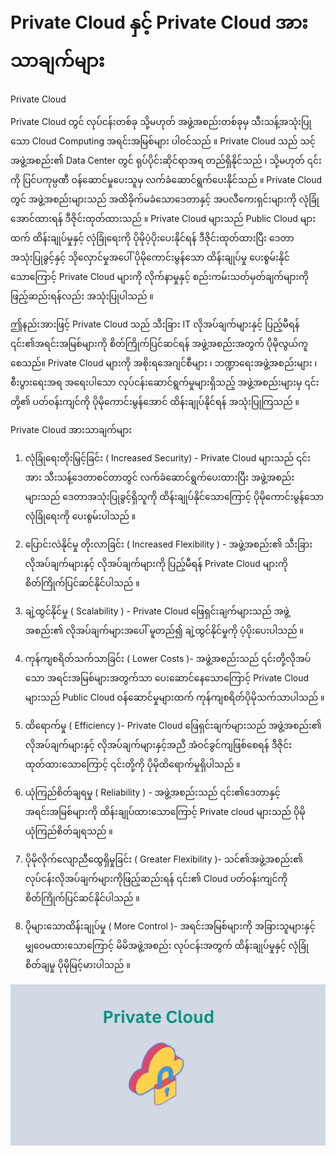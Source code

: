 # Private Cloud နှင့် Private Cloud အားသာချက်များ


Private Cloud 


Private Cloud တွင် လုပ်ငန်းတစ်ခု သို့မဟုတ် အဖွဲ့အစည်းတစ်ခုမှ သီးသန့်အသုံးပြုသော Cloud Computing အရင်းအမြစ်များ ပါဝင်သည် ။ Private Cloud သည် သင့်အဖွဲ့အစည်း၏ Data Center တွင် ရုပ်ပိုင်းဆိုင်ရာအရ တည်ရှိနိုင်သည် ၊ သို့မဟုတ် ၎င်းကို ပြင်ပကုမ္ပဏီ ဝန်ဆောင်မှုပေးသူမှ လက်ခံဆောင်ရွက်ပေးနိုင်သည် ။ Private Cloud တွင် အဖွဲ့အစည်းများသည် အထိခိုက်မခံသောဒေတာနှင့် အပလီကေးရှင်းများကို လုံခြုံအောင်ထားရန် ဒီဇိုင်းထုတ်ထားသည် ။ Private Cloud များသည် Public Cloud များထက် ထိန်းချုပ်မှုနှင့် လုံခြုံရေးကို ပိုမိုပံ့ပိုးပေးနိုင်ရန် ဒီဇိုင်းထုတ်ထားပြီး ဒေတာအသုံးပြုခွင့်နှင့် သိုလှောင်မှုအပေါ် ပိုမိုကောင်းမွန်သော ထိန်းချုပ်မှု ပေးစွမ်းနိုင်သောကြောင့် Private Cloud များကို လိုက်နာမှုနှင့် စည်းကမ်းသတ်မှတ်ချက်များကို ဖြည့်ဆည်းရန်လည်း အသုံးပြုပါသည် ။

ဤနည်းအားဖြင့် Private Cloud သည် သီးခြား IT လိုအပ်ချက်များနှင့် ပြည့်မီရန် ၎င်း၏အရင်းအမြစ်များကို စိတ်ကြိုက်ပြင်ဆင်ရန် အဖွဲ့အစည်းအတွက် ပိုမိုလွယ်ကူစေသည်။ Private Cloud များကို အစိုးရအေဂျင်စီများ ၊ ဘဏ္ဍာရေးအဖွဲ့အစည်းများ ၊ စီးပွားရေးအရ အရေးပါသော လုပ်ငန်းဆောင်ရွက်မှုများရှိသည့် အဖွဲ့အစည်းများမှ ၎င်းတို့၏ ပတ်ဝန်းကျင်ကို ပိုမိုကောင်းမွန်အောင် ထိန်းချုပ်နိုင်ရန် အသုံးပြုကြသည် ။

Private Cloud အားသာချက်များ

1. လုံခြုံရေးတိုးမြှင့်ခြင်း ( Increased Security) - Private Cloud များသည် ၎င်းအား သီးသန့်ဒေတာစင်တာတွင် လက်ခံဆောင်ရွက်ပေးထားပြီး အဖွဲ့အစည်းများသည် ဒေတာအသုံးပြုခွင့်ရှိသူကို ထိန်းချုပ်နိုင်သောကြောင့် ပိုမိုကောင်းမွန်သောလုံခြုံရေးကို ပေးစွမ်းပါသည် ။

2. ပြောင်းလဲနိုင်မှု တိုးလာခြင်း ( Increased Flexibility ) - အဖွဲ့အစည်း၏ သီးခြားလိုအပ်ချက်များနှင့် လိုအပ်ချက်များကို ပြည့်မီရန် Private Cloud များကို စိတ်ကြိုက်ပြင်ဆင်နိုင်ပါသည် ။

3. ချဲ့ထွင်နိုင်မှု ( Scalability ) - Private Cloud ဖြေရှင်းချက်များသည် အဖွဲ့အစည်း၏ လိုအပ်ချက်များအပေါ် မူတည်၍ ချဲ့ထွင်နိုင်မှုကို ပံ့ပိုးပေးပါသည် ။

4. ကုန်ကျစရိတ်သက်သာခြင်း ( Lower Costs )- အဖွဲ့အစည်းသည် ၎င်းတို့လိုအပ်သော အရင်းအမြစ်များအတွက်သာ ပေးဆောင်နေသောကြောင့် Private Cloud များသည် Public Cloud ဝန်ဆောင်မှုများထက် ကုန်ကျစရိတ်ပိုမိုသက်သာပါသည် ။

5. ထိရောက်မှု ( Efficiency )- Private Cloud ဖြေရှင်းချက်များသည် အဖွဲ့အစည်း၏ လိုအပ်ချက်များနှင့် လိုအပ်ချက်များနှင့်အညီ အံဝင်ခွင်ကျဖြစ်စေရန် ဒီဇိုင်းထုတ်ထားသောကြောင့် ၎င်းတို့ကို ပိုမိုထိရောက်မှုရှိပါသည် ။

6. ယုံကြည်စိတ်ချရမှု ( Reliability ) - အဖွဲ့အစည်းသည် ၎င်း၏ဒေတာနှင့် အရင်းအမြစ်များကို ထိန်းချုပ်ထားသောကြောင့် Private cloud များသည် ပိုမိုယုံကြည်စိတ်ချရသည် ။

7. ပိုမိုလိုက်လျောညီထွေရှိမှုခြင်း ( Greater Flexibility )- သင်၏အဖွဲ့အစည်း၏ လုပ်ငန်းလိုအပ်ချက်များကိုဖြည့်ဆည်းရန် ၎င်း၏ Cloud ပတ်ဝန်းကျင်ကို စိတ်ကြိုက်ပြင်ဆင်နိုင်ပါသည် ။

8. ပိုများသောထိန်းချုပ်မှု ( More Control )- အရင်းအမြစ်များကို အခြားသူများနှင့် မျှဝေမထားသောကြောင့် မိမိအဖွဲ့အစည်း လုပ်ငန်းအတွက် ထိန်းချုပ်မှုနှင့် လုံခြုံစိတ်ချမှု ပိုမိုမြင့်မားပါသည် ။

<div align="center">
</div>
<img alt="demo" src="/image/9.png" />
<br/>
